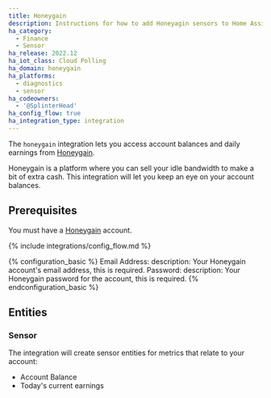 ```yaml
---
title: Honeygain
description: Instructions for how to add Honeyagin sensors to Home Assistant.
ha_category:
  - Finance
  - Sensor
ha_release: 2022.12
ha_iot_class: Cloud Polling
ha_domain: honeygain
ha_platforms:
  - diagnostics
  - sensor
ha_codeowners:
  - '@SplinterHead'
ha_config_flow: true
ha_integration_type: integration
---
```


The `honeygain` integration lets you access account balances and daily earnings from [Honeygain](https://r.honeygain.me/LEWISF7B55).

Honeygain is a platform where you can sell your idle bandwidth to make a bit of extra cash. This integration will let you keep an eye on your account balances.

## Prerequisites

You must have a [Honeygain](https://r.honeygain.me/LEWISF7B55) account.

{% include integrations/config_flow.md %}

{% configuration_basic %}
Email Address:
  description: Your Honeygain account's email address, this is required.
Password:
  description: Your Honeygain password for the account, this is required.
{% endconfiguration_basic %}

## Entities

### Sensor

The integration will create sensor entities for metrics that relate to your account:

- Account Balance
- Today's current earnings

